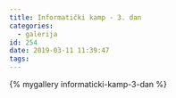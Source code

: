 ```yaml
---
title: Informatički kamp - 3. dan
categories:
  - galerija
id: 254
date: 2019-03-11 11:39:47
tags:
---
```


{% mygallery informaticki-kamp-3-dan %}